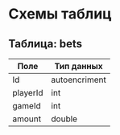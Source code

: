 # Схемы таблиц

## Таблица: bets

| Поле         | Тип данных     
|--------------|----------------
| Id           | autoencriment            
| playerId     | int  
| gameId       | int          
| amount       | double

